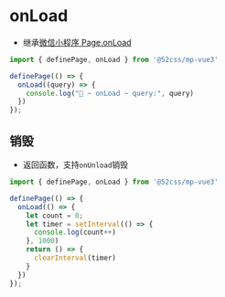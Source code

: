 # onLoad

* 继承[微信小程序 Page.onLoad](https://developers.weixin.qq.com/miniprogram/dev/reference/api/Page.html#onLoad-Object-query)

```ts
import { definePage, onLoad } from '@52css/mp-vue3'

definePage(() => {
  onLoad((query) => {
    console.log("🚀 ~ onLoad ~ query:", query)
  })
});
```

## 销毁

* 返回函数，支持`onUnload`销毁

```ts
import { definePage, onLoad } from '@52css/mp-vue3'

definePage(() => {
  onLoad(() => {
    let count = 0;
    let timer = setInterval(() => {
      console.log(count++)
    }, 1000)
    return () => {
      clearInterval(timer)
    }
  })
});
```